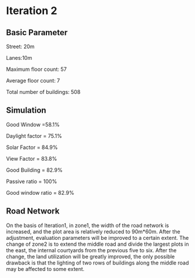 # Iteration 2
## Basic Parameter
Street: 20m

Lanes:10m

Maximum floor count: 57

Average floor count: 7

Total number of buildings: 508

## Simulation 
Good Window =58.1% 

Daylight factor = 75.1%

Solar Factor = 84.9% 

View Factor = 83.8%

Good Building = 82.9%

Passive ratio = 100%

Good window ratio = 82.9%

## Road Network

On the basis of Iteration1, in zone1, the width of the road network is increased, and the plot area is relatively reduced to 90m*60m. After the adjustment, evaluation parameters will be improved to a certain extent. The change of zone2 is to extend the middle road and divide the largest plots in the east, the internal courtyards from the previous five to six. After the change, the land utilization will be greatly improved, the only possible drawback is that the lighting of two rows of buildings along the middle road may be affected to some extent.





